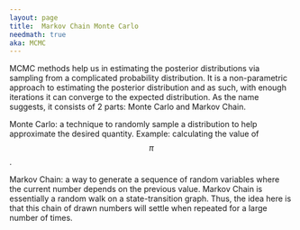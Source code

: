 ```yaml
---
layout: page
title:  Markov Chain Monte Carlo
needmath: true
aka: MCMC
---
```

MCMC methods help us in estimating the posterior distributions via sampling
from a complicated probability distribution. It is a non-parametric approach
to estimating the posterior distribution and as such, with enough iterations it
can converge to the expected distribution. As the name suggests, it consists of
2 parts: Monte Carlo and Markov Chain.

Monte Carlo: a technique to randomly sample a distribution to help approximate
the desired quantity. Example: calculating the value of $$\pi$$.

Markov Chain: a way to generate a sequence of random variables where the current
number depends on the previous value. Markov Chain is essentially a random walk
on a state-transition graph. Thus, the idea here is that this chain of drawn
numbers will settle when repeated for a large number of times.
